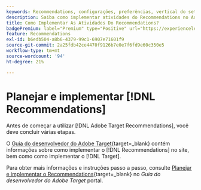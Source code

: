 ```yaml
---
keywords: Recommendations, configurações, preferências, vertical do setor, critérios incompatíveis com o filtro, grupo de hosts padrão, url de base em miniatura, token de api do recommendations
description: Saiba como implementar atividades do Recommendations no Adobe Target.
title: Como Implementar As Atividades Do Recommendations?
badgePremium: label="Premium" type="Positive" url="https://experienceleague.adobe.com/docs/target/using/introduction/intro.html?lang=en#premium newtab=true" tooltip="See what's included in Target Premium."
feature: Recommendations
exl-id: b6edb504-a8b6-4379-99c1-6907e71601f9
source-git-commit: 2a25fdb42ce4470f9126b7e0e7f6fd9e60c350e5
workflow-type: tm+mt
source-wordcount: '94'
ht-degree: 21%

---
```


# Planejar e implementar [!DNL Recommendations]

Antes de começar a utilizar [!DNL Adobe Target Recommendations], você deve concluir várias etapas.

O [Guia do desenvolvedor do Adobe Target](https://experienceleague.corp.adobe.com/docs/target-dev/developer/overview.html){target=_blank} contém informações sobre como implementar o [!DNL Recommendations] no site, bem como como implementar o [!DNL Target].

Para obter mais informações e instruções passo a passo, consulte [Planejar e implementar o Recommendations](https://experienceleague.corp.adobe.com/docs/target-dev/developer/recommendations.html){target=_blank} no *Guia do desenvolvedor do Adobe Target* portal.
